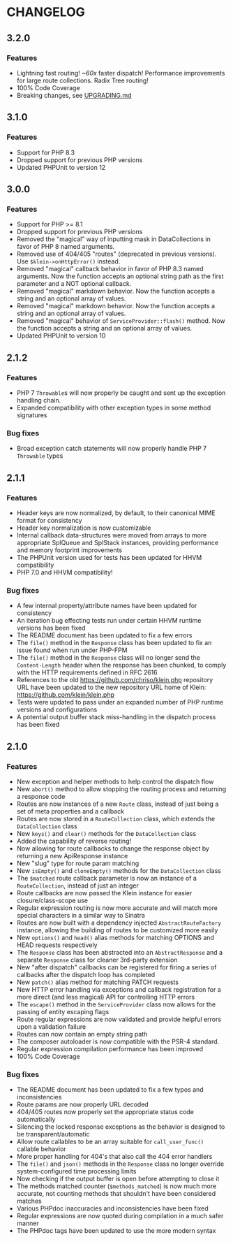 # CHANGELOG

## 3.2.0

### Features

- Lightning fast routing! *~60x* faster dispatch! Performance improvements for large route collections. Radix Tree routing!
- 100% Code Coverage
- Breaking changes, see [UPGRADING.md](UPGRADING.md)

## 3.1.0

### Features

- Support for PHP 8.3
- Dropped support for previous PHP versions
- Updated PHPUnit to version 12

## 3.0.0

### Features

- Support for PHP >= 8.1
- Dropped support for previous PHP versions
- Removed the "magical" way of inputting mask in DataCollections in favor of PHP 8 named arguments.
- Removed use of 404/405 "routes" (deprecated in previous versions). Use `$klein->onHttpError()` instead.
- Removed "magical" callback behavior in favor of PHP 8.3 named arguments. Now the function accepts an optional string path as the first parameter and a NOT optional callback.
- Removed "magical" markdown behavior. Now the function accepts a string and an optional array of values.
- Removed "magical" markdown behavior. Now the function accepts a string and an optional array of values.
- Removed "magical" behavior of `ServiceProvider::flash()` method. Now the function accepts a string and an optional array of values.
- Updated PHPUnit to version 10

## 2.1.2

### Features

- PHP 7 `Throwable`s will now properly be caught and sent up the exception handling chain.
- Expanded compatibility with other exception types in some method signatures

### Bug fixes

- Broad exception catch statements will now properly handle PHP 7 `Throwable` types


## 2.1.1

### Features

- Header keys are now normalized, by default, to their canonical MIME format for consistency
- Header key normalization is now customizable
- Internal callback data-structures were moved from arrays to more appropriate SplQueue and SplStack instances, providing performance and memory footprint improvements
- The PHPUnit version used for tests has been updated for HHVM compatibility
- PHP 7.0 and HHVM compatibility!

### Bug fixes

- A few internal property/attribute names have been updated for consistency
- An iteration bug effecting tests run under certain HHVM runtime versions has been fixed
- The README document has been updated to fix a few errors
- The `file()` method in the `Response` class has been updated to fix an issue found when run under PHP-FPM
- The `file()` method in the `Response` class will no longer send the `Content-Length` header when the response has been chunked, to comply with the HTTP requirements defined in RFC 2616
- References to the old https://github.com/chriso/klein.php repository URL have been updated to the new repository URL home of Klein: https://github.com/klein/klein.php
- Tests were updated to pass under an expanded number of PHP runtime versions and configurations
- A potential output buffer stack miss-handling in the dispatch process has been fixed


## 2.1.0

### Features

- New exception and helper methods to help control the dispatch flow
- New `abort()` method to allow stopping the routing process and returning a response code
- Routes are now instances of a new `Route` class, instead of just being a set of meta properties and a callback
- Routes are now stored in a `RouteCollection` class, which extends the `DataCollection` class
- New `keys()` and `clear()` methods for the `DataCollection` class
- Added the capability of reverse routing!
- Now allowing for route callbacks to change the response object by returning a new ApiResponse instance
- New "slug" type for route param matching
- New `isEmpty()` and `cloneEmpty()` methods for the `DataCollection` class
- The `$matched` route callback parameter is now an instance of a `RouteCollection`, instead of just an integer
- Route callbacks are now passed the Klein instance for easier closure/class-scope use
- Regular expression routing is now more accurate and will match more special characters in a similar way to Sinatra
- Routes are now built with a dependency injected `AbstractRouteFactory` instance, allowing the building of routes to be customized more easily
- New `options()` and `head()` alias methods for matching OPTIONS and HEAD requests respectively
- The `Response` class has been abstracted into an `AbstractResponse` and a separate `Response` class for cleaner 3rd-party extension
- New "after dispatch" callbacks can be registered for firing a series of callbacks after the dispatch loop has completed
- New `patch()` alias method for matching PATCH requests
- New HTTP error handling via exceptions and callback registration for a more direct (and less magical) API for controlling HTTP errors
- The `escape()` method in the `ServiceProvider` class now allows for the passing of entity escaping flags
- Route regular expressions are now validated and provide helpful errors upon a validation failure
- Routes can now contain an empty string path
- The composer autoloader is now compatible with the PSR-4 standard.
- Regular expression compilation performance has been improved
- 100% Code Coverage

### Bug fixes

- The README document has been updated to fix a few typos and inconsistencies
- Route params are now properly URL decoded
- 404/405 routes now properly set the appropriate status code automatically
- Silencing the locked response exceptions as the behavior is designed to be transparent/automatic
- Allow route callables to be an array suitable for `call_user_func()` callable behavior
- More proper handling for 404's that also call the 404 error handlers
- The `file()` and `json()` methods in the `Response` class no longer override system-configured time processing limits
- Now checking if the output buffer is open before attempting to close it
- The methods matched counter (`$methods_matched`) is now much more accurate, not counting methods that shouldn't have been considered matches
- Various PHPdoc inaccuracies and inconsistencies have been fixed
- Regular expressions are now quoted during compilation in a much safer manner
- The PHPdoc tags have been updated to use the more modern syntax
